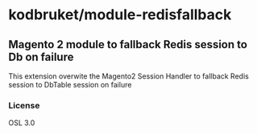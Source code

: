 # kodbruket/module-redisfallback
## Magento 2 module to fallback Redis session to Db on failure
This extension overwite the Magento2 Session Handler to fallback Redis session to DbTable session on failure

### License

OSL 3.0
